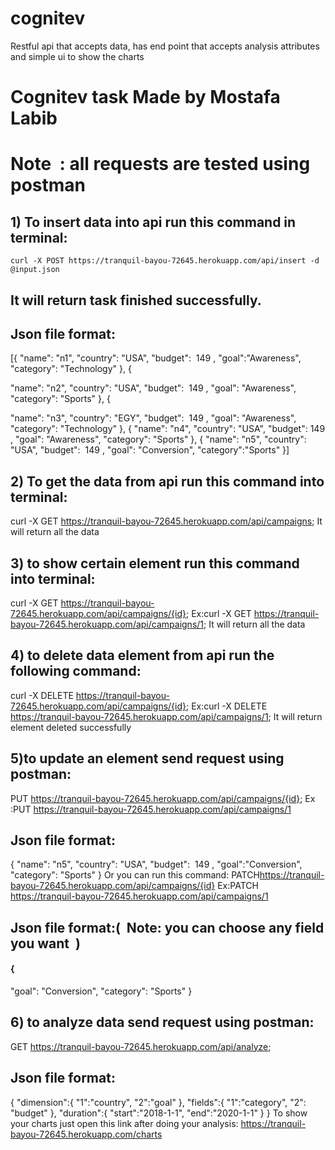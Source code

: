 # cognitev
Restful api that accepts data, has end point that accepts analysis attributes and simple ui to show the charts
# Cognitev task Made by Mostafa Labib

# Note ​ : all requests are tested using postman

## 1) To insert data into api run this command in terminal:

```
curl -X POST ​https://tranquil-bayou-72645.herokuapp.com/api/insert​ -d @input.json
```
## It will return task finished successfully.

## Json file format:

 [{
 "name": ​"n1"​,
 "country": ​"USA"​,
 "budget": ​ 149 ​,
 "goal": ​"Awareness"​,
 "category": ​"Technology"
 }, {

 "name": ​"n2"​,
 "country": ​"USA"​,
 "budget": ​ 149 ​,
 "goal": ​"Awareness"​,
 "category": ​"Sports"
 }, {

 "name": ​"n3"​,
 "country": ​"EGY"​,
 "budget": ​ 149 ​,
 "goal": ​"Awareness"​,
 "category": ​"Technology"
 }, {
 "name": ​"n4"​,
 "country": ​"USA"​,
 "budget": ​ 149 ​,
 "goal": ​"Awareness"​,
 "category": ​"Sports"
 }, {
 "name": ​"n5"​,
 "country": ​"USA"​,
 "budget": ​ 149 ​,
 "goal": ​"Conversion"​,
 "category": ​"Sports"
 }]

## 2) To get the data from api run this command into terminal:
curl -X GET https://tranquil-bayou-72645.herokuapp.com/api/campaigns;
It will return all the data

## 3) to show certain element run this command into terminal:
curl -X GET https://tranquil-bayou-72645.herokuapp.com/api/campaigns/{id};
Ex:curl -X GET https://tranquil-bayou-72645.herokuapp.com/api/campaigns/1;
It will return all the data
## 4) to delete data element from api run the following command:
curl -X DELETE https://tranquil-bayou-72645.herokuapp.com/api/campaigns/{id};
Ex:curl -X DELETE ​https://tranquil-bayou-72645.herokuapp.com/api/campaigns/1;
It will return element deleted successfully


## 5)to update an element send request using postman:
PUT ​https://tranquil-bayou-72645.herokuapp.com/api/campaigns/{id};
Ex :PUT https://tranquil-bayou-72645.herokuapp.com/api/campaigns/1

## Json file format:

 {
"name": ​"n5"​,
"country": ​"USA"​,
"budget": ​ 149 ​,
"goal": ​"Conversion"​,
"category": ​"Sports"
}
Or you can run this command:
PATCH ​https://tranquil-bayou-72645.herokuapp.com/api/campaigns/{id}
Ex:​PATCH https://tranquil-bayou-72645.herokuapp.com/api/campaigns/1

## Json file format:( ​ Note: you can choose any field you want ​ )

#### {
"goal": ​"Conversion"​,
"category": ​"Sports"
}
## 6) to analyze data send request using postman:
GET ​https://tranquil-bayou-72645.herokuapp.com/api/analyze;
## Json file format:

 {
"dimension":{
"1":​"country"​,
"2":​"goal"
},
"fields":{
"1":​"category"​,
"2":​"budget"
},
"duration":{
"start":​"2018-1-1"​,
"end":​"2020-1-1"
}
}
To show your charts just open this link after doing your analysis:
https://tranquil-bayou-72645.herokuapp.com/charts


